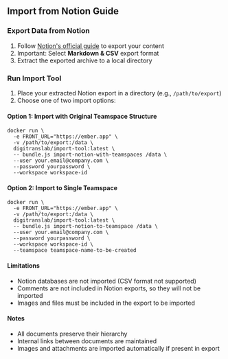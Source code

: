 ## Import from Notion Guide

### Export Data from Notion

1. Follow [Notion's official guide](https://www.notion.so/help/export-your-content) to export your content
2. Important: Select **Markdown & CSV** export format
3. Extract the exported archive to a local directory

### Run Import Tool

1. Place your extracted Notion export in a directory (e.g., `/path/to/export`)
2. Choose one of two import options:
#### Option 1: Import with Original Teamspace Structure
```
docker run \
  -e FRONT_URL="https://ember.app" \
  -v /path/to/export:/data \
  digitranslab/import-tool:latest \
  -- bundle.js import-notion-with-teamspaces /data \
  --user your.email@company.com \
  --password yourpassword \
  --workspace workspace-id
```
#### Option 2: Import to Single Teamspace
```
docker run \
  -e FRONT_URL="https://ember.app" \
  -v /path/to/export:/data \
  digitranslab/import-tool:latest \
  -- bundle.js import-notion-to-teamspace /data \
  --user your.email@company.com \
  --password yourpassword \
  --workspace workspace-id \
  --teamspace teamspace-name-to-be-created
```

#### Limitations
* Notion databases are not imported (CSV format not supported)
* Comments are not included in Notion exports, so they will not be imported
* Images and files must be included in the export to be imported
#### Notes
* All documents preserve their hierarchy
* Internal links between documents are maintained
* Images and attachments are imported automatically if present in export
